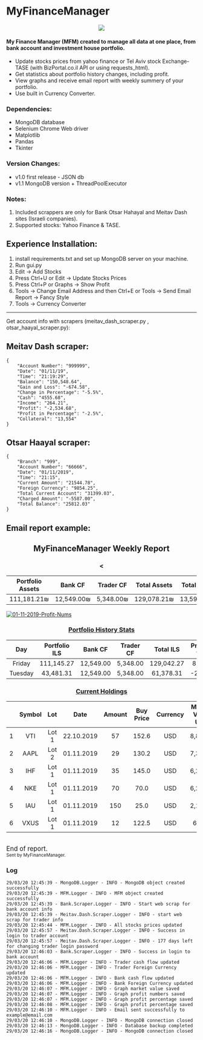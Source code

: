 # MyFinanceManager

<p align="center">
  <img src="https://i.ibb.co/tzPkVrw/Capture.png">
</p>

#### My Finance Manager (MFM) created to manage all data at one place, from bank account and investment house portfolio.
- Update stocks prices from yahoo finance or Tel Aviv stock Exchange-TASE (with BizPortal.co.il API or using requests_html).
- Get statistics about portfolio history changes, including profit.
- View graphs and receive email report with weekly summery of your portfolio.
- Use built in Currency Converter.

### Dependencies:
- MongoDB database
- Selenium Chrome Web driver
- Matplotlib
- Pandas
- Tkinter

### Version Changes:
- v1.0 first release - JSON db
- v1.1 MongoDB version + ThreadPoolExecutor

### Notes:
1. Included scrappers are only for Bank Otsar Hahayal and Meitav Dash sites (Israeli companies).
2. Supported stocks: Yahoo Finance & TASE.

## Experience Installation:
1. install requirements.txt and set up MongoDB server on your machine.
2. Run gui.py
3. Edit -> Add Stocks
4. Press Ctrl+U or Edit -> Update Stocks Prices
5. Press Ctrl+P or Graphs -> Show Profit
6. Tools -> Change Email Address and then Ctrl+E or Tools -> Send Email Report -> Fancy Style
7. Tools -> Currency Converter

--------------------------------------------------------------------
Get account info with scrapers (meitav_dash_scraper.py , otsar_haayal_scraper.py):

## Meitav Dash scraper:
```
{
    "Account Number": "999999",
    "Date": "01/11/19",
    "Time": "21:19:29",
    "Balance": "150,548.64",
    "Gain and Loss": "-674.58",
    "Change in Percentage": "-5.5%",
    "Cash": "4555.68",
    "Income": "264.21",
    "Profit": "-2,534.68",
    "Profit in Percentage": "-2.5%",
    "Collateral": "13,554"
}
```

## Otsar Haayal scraper:
```
{
    "Branch": "999",
    "Account Number": "66666",
    "Date": "01/11/2019",
    "Time": "21:15",
    "Current Amount": "21544.78",
    "Foreign Currency": "9854.25",
    "Total Current Account": "31399.03",
    "Charged Amount": "-5587.00",
    "Total Balance": "25812.03"
}
```

Email report example:
--------------------------------------------------------------------

<html>
<center><h2><b>MyFinanceManager Weekly Report</b></h2><h3><table><thead><tr><th style="text-align: center;"> Portfolio Assets </th><th style="text-align: center;"> Bank CF  </th><th style="text-align: center;"> Trader CF </th><th style="text-align: center;"> Total Assets </th><th style="text-align: center;"> Total Profit </th><th style="text-align: center;"> Total Profit </th></tr><</thead><tbody><tr><td style="text-align: center;">   111,181.21₪    </td><td style="text-align: center;">12,549.00₪</td><td style="text-align: center;"> 5,348.00₪ </td><td style="text-align: center;"> 129,078.21₪  </td><td style="text-align: center;">  13,599.23₪  </td><td style="text-align: center;">    8.16%     </td></tr></tbody></table></h3></center> <a href="https://ibb.co/RDSGZqk"><img src="https://i.ibb.co/W23NqL4/01-11-2019-Profit-Nums.png" alt="01-11-2019-Profit-Nums" border="0"></a> <center><h3><u>Portfolio History Stats</u></h3><table><thead><tr><th style="text-align: center;">  Day  </th><th style="text-align: center;"> Portfolio ILS </th><th style="text-align: center;"> Bank CF </th><th style="text-align: center;"> Trader CF </th><th style="text-align: center;"> Total ILS </th><th style="text-align: center;"> Profit % </th><th style="text-align: center;"> Profit ILS </th></tr></thead><tbody><tr><td style="text-align: center;">Friday </td><td style="text-align: center;">  111,145.27   </td><td style="text-align: center;">12,549.00</td><td style="text-align: center;"> 5,348.00  </td><td style="text-align: center;">129,042.27 </td><td style="text-align: center;">   8.12   </td><td style="text-align: center;"> 13,563.29  </td></tr><tr><td style="text-align: center;">Tuesday</td><td style="text-align: center;">   43,481.31   </td><td style="text-align: center;">12,549.00</td><td style="text-align: center;"> 5,348.00  </td><td style="text-align: center;"> 61,378.31 </td><td style="text-align: center;">  -2.01   </td><td style="text-align: center;">  -534.85   </td></tr></tbody></table></center> <center><h3><u>Current Holdings</u></h3><table><thead><tr><th style="text-align: center;">  </th><th style="text-align: center;"> Symbol </th><th style="text-align: center;"> Lot </th><th style="text-align: center;">   Date   </th><th style="text-align: center;"> Amount </th><th style="text-align: center;"> Buy Price </th><th style="text-align: center;"> Currency </th><th style="text-align: center;"> Market Value USD </th><th style="text-align: center;"> Market Value ILS </th><th style="text-align: center;"> Profit % </th></tr></thead><tbody><tr><td style="text-align: center;">1 </td><td style="text-align: center;">  VTI   </td><td style="text-align: center;">Lot 1</td><td style="text-align: center;">22.10.2019</td><td style="text-align: center;">   57   </td><td style="text-align: center;">   152.6   </td><td style="text-align: center;">   USD    </td><td style="text-align: center;">     8,860.1      </td><td style="text-align: center;">     31,251.0     </td><td style="text-align: center;">   1.9    </td></tr><tr><td style="text-align: center;">2 </td><td style="text-align: center;">  AAPL  </td><td style="text-align: center;">Lot 2</td><td style="text-align: center;">01.11.2019</td><td style="text-align: center;">   29   </td><td style="text-align: center;">   130.2   </td><td style="text-align: center;">   USD    </td><td style="text-align: center;">     7,336.1      </td><td style="text-align: center;">     25,875.7     </td><td style="text-align: center;">   94.4   </td></tr><tr><td style="text-align: center;">3 </td><td style="text-align: center;">  IHF   </td><td style="text-align: center;">Lot 1</td><td style="text-align: center;">01.11.2019</td><td style="text-align: center;">   35   </td><td style="text-align: center;">   145.0   </td><td style="text-align: center;">   USD    </td><td style="text-align: center;">     6,262.7      </td><td style="text-align: center;">     22,089.4     </td><td style="text-align: center;">   23.4   </td></tr><tr><td style="text-align: center;">4 </td><td style="text-align: center;">  NKE   </td><td style="text-align: center;">Lot 1</td><td style="text-align: center;">01.11.2019</td><td style="text-align: center;">   70   </td><td style="text-align: center;">   70.0    </td><td style="text-align: center;">   USD    </td><td style="text-align: center;">     6,248.9      </td><td style="text-align: center;">     22,040.9     </td><td style="text-align: center;">   27.5   </td></tr><tr><td style="text-align: center;">5 </td><td style="text-align: center;">  IAU   </td><td style="text-align: center;">Lot 1</td><td style="text-align: center;">01.11.2019</td><td style="text-align: center;">  150   </td><td style="text-align: center;">   25.0    </td><td style="text-align: center;">   USD    </td><td style="text-align: center;">     2,167.5      </td><td style="text-align: center;">     7,645.1      </td><td style="text-align: center;">  -42.2   </td></tr><tr><td style="text-align: center;">6 </td><td style="text-align: center;">  VXUS  </td><td style="text-align: center;">Lot 1</td><td style="text-align: center;">01.11.2019</td><td style="text-align: center;">   12   </td><td style="text-align: center;">   122.5   </td><td style="text-align: center;">   USD    </td><td style="text-align: center;">      646.1       </td><td style="text-align: center;">     2,279.0      </td><td style="text-align: center;">  -56.0   </td></tr></tbody></table></center><br><big>End of report.</big><br><small>Sent by MyFinanceManager.</small>
</html>


### Log
```
29/03/20 12:45:39 - MongoDB.Logger - INFO - MongoDB object created successfully
29/03/20 12:45:39 - MFM.Logger - INFO - MFM object created successfully
29/03/20 12:45:39 - Bank.Scraper.Logger - INFO - Start web scrap for bank account info
29/03/20 12:45:39 - Meitav.Dash.Scraper.Logger - INFO - start web scrap for trader info
29/03/20 12:45:44 - MFM.Logger - INFO - All stocks prices updated
29/03/20 12:45:57 - Meitav.Dash.Scraper.Logger - INFO - Success in login to trader account
29/03/20 12:45:57 - Meitav.Dash.Scraper.Logger - INFO - 177 days left for changing trader login password
29/03/20 12:46:03 - Bank.Scraper.Logger - INFO - Success in login to bank account
29/03/20 12:46:06 - MFM.Logger - INFO - Trader cash flow updated
29/03/20 12:46:06 - MFM.Logger - INFO - Trader Foreign Currency updated
29/03/20 12:46:06 - MFM.Logger - INFO - Bank cash flow updated
29/03/20 12:46:06 - MFM.Logger - INFO - Bank Foreign Currency updated
29/03/20 12:46:07 - MFM.Logger - INFO - Graph market value saved
29/03/20 12:46:07 - MFM.Logger - INFO - Graph profit numbers saved
29/03/20 12:46:07 - MFM.Logger - INFO - Graph profit percentage saved
29/03/20 12:46:08 - MFM.Logger - INFO - Graph profit percentage saved
29/03/20 12:46:10 - MFM.Logger - INFO - Email sent successfully to example@email.com
29/03/20 12:46:10 - MongoDB.Logger - INFO - MongoDB connection closed
29/03/20 12:46:13 - MongoDB.Logger - INFO - Database backup completed
29/03/20 12:46:16 - MongoDB.Logger - INFO - MongoDB connection closed

```